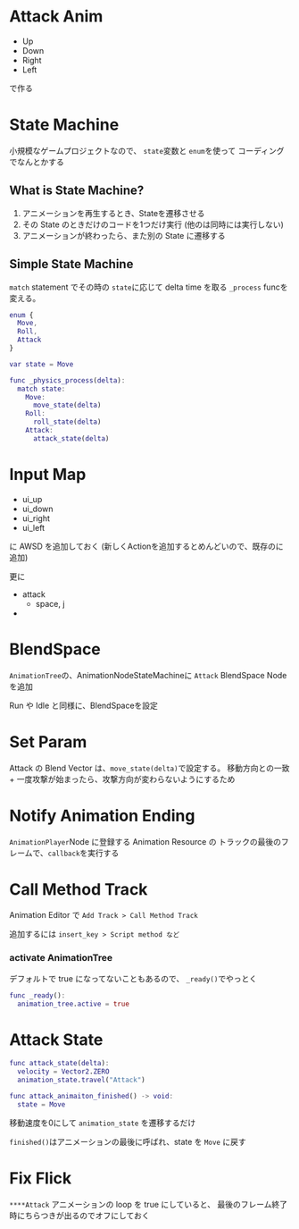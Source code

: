 # Attack Anim

- Up
- Down
- Right
- Left

で作る

# State Machine

小規模なゲームプロジェクトなので、
`state`変数と `enum`を使って
コーディングでなんとかする

## What is State Machine?

1. アニメーションを再生するとき、Stateを遷移させる
2. その State のときだけのコードを1つだけ実行 (他のは同時には実行しない)
3. アニメーションが終わったら、また別の State に遷移する


## Simple State Machine

`match` statement でその時の `state`に応じて
delta time を取る `_process` funcを変える。



```gd
enum {
  Move,
  Roll,
  Attack
}

var state = Move

func _physics_process(delta):
  match state:
    Move:
      move_state(delta)
    Roll:
      roll_state(delta)
    Attack:
      attack_state(delta)
```

# Input Map

- ui_up
- ui_down
- ui_right
- ui_left
  
に AWSD を追加しておく
(新しくActionを追加するとめんどいので、既存のに追加)

更に
- attack
  - space, j
- 


# BlendSpace

`AnimationTree`の、AnimationNodeStateMachineに
`Attack` BlendSpace Node を追加

Run や Idle と同様に、BlendSpaceを設定

# Set Param
Attack の Blend Vector は、`move_state(delta)`で設定する。
移動方向との一致 + 一度攻撃が始まったら、攻撃方向が変わらないようにするため

# Notify Animation Ending

`AnimationPlayer`Node に登録する Animation Resource の
トラックの最後のフレームで、`callback`を実行する


# Call Method Track

Animation Editor で
`Add Track > Call Method Track`

追加するには `insert_key > Script method など`


### activate AnimationTree

デフォルトで true になってないこともあるので、
`_ready()`でやっとく

```gd
func _ready():
  animation_tree.active = true
```

# Attack State

```gd
func attack_state(delta):
  velocity = Vector2.ZERO
  animation_state.travel("Attack")

func attack_animaiton_finished() -> void:
  state = Move
```

移動速度を0にして `animation_state` を遷移するだけ

`finished()`はアニメーションの最後に呼ばれ、state を `Move` に戻す


# Fix Flick

`****Attack` アニメーションの loop を true にしていると、
最後のフレーム終了時にちらつきが出るのでオフにしておく